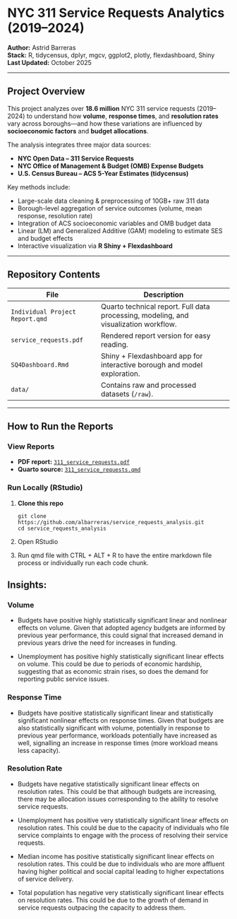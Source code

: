 #  NYC 311 Service Requests Analytics (2019–2024)

**Author:** Astrid Barreras  
**Stack:** R, tidycensus, dplyr, mgcv, ggplot2, plotly, flexdashboard, Shiny  
**Last Updated:** October 2025  

---

##  Project Overview

This project analyzes over **18.6 million** NYC 311 service requests (2019–2024) to understand how **volume**, **response times**, and **resolution rates** vary across boroughs—and how these variations are influenced by **socioeconomic factors** and **budget allocations**.

The analysis integrates three major data sources:
- **NYC Open Data – 311 Service Requests**
- **NYC Office of Management & Budget (OMB) Expense Budgets**
- **U.S. Census Bureau – ACS 5-Year Estimates (tidycensus)**

Key methods include:
- Large-scale data cleaning & preprocessing of 10GB+ raw 311 data
- Borough-level aggregation of service outcomes (volume, mean response, resolution rate)
- Integration of ACS socioeconomic variables and OMB budget data
- Linear (LM) and Generalized Additive (GAM) modeling to estimate SES and budget effects
- Interactive visualization via **R Shiny + Flexdashboard**

---

##  Repository Contents

| File | Description |
|------|--------------|
| `Individual Project Report.qmd` | Quarto technical report. Full data processing, modeling, and visualization workflow. |
| `service_requests.pdf` | Rendered report version for easy reading. |
| `SQ4Dashboard.Rmd` | Shiny + Flexdashboard app for interactive borough and model exploration. |
| `data/` | Contains raw and processed datasets (`/raw`). |

---

##  How to Run the Reports

###  View Reports
- **PDF report:** [`311_service_requests.pdf`](311_service_requests.pdf)  
- **Quarto source:** [`311_service_requests.qmd`](311_service_requests.qmd)

###  Run Locally (RStudio)

1. **Clone this repo**
   ```
   git clone https://github.com/albarreras/service_requests_analysis.git
   cd service_requests_analysis

2. Open RStudio
   
4. Run qmd file with CTRL + ALT + R to have the entire markdown file process or individually run each code chunk.


 ## Insights:

###  Volume

- Budgets have positive highly statistically significant linear and nonlinear effects on volume. Given that adopted agency budgets are informed by previous year performance, this could signal that increased demand in previous years drive the need for increases in funding.

- Unemployment has positive highly statistically significant linear effects on volume. This could be due to periods of economic hardship, suggesting that as economic strain rises, so does the demand for reporting public service issues.

### Response Time

- Budgets have positive statistically significant linear and statistically significant nonlinear effects on response times. Given that budgets are also statistically significant with volume, potentially in response to previous year performance, workloads potentially have increased as well, signalling an increase in response times (more workload means less capacity).

### Resolution Rate

- Budgets have negative statistically significant linear effects on resolution rates. This could be that although budgets are increasing, there may be allocation issues corresponding to the ability to resolve service requests.

- Unemployment has positive very statistically significant linear effects on resolution rates. This could be due to the capacity of individuals who file service complaints to engage with the process of resolving their service requests.

- Median income has positive statistically significant linear effects on resolution rates. This could be due to individuals who are more affluent having higher political and social capital leading to higher expectations of service delivery.

- Total population has negative very statistically significant linear effects on resolution rates. This could be due to the growth of demand in service requests outpacing the capacity to address them.



